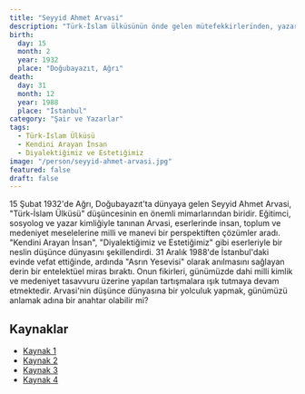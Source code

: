 ```yaml
---
title: "Seyyid Ahmet Arvasi"
description: "Türk-İslam ülküsünün önde gelen mütefekkirlerinden, yazar, eğitimci ve sosyolog."
birth:
  day: 15
  month: 2
  year: 1932
  place: "Doğubayazıt, Ağrı"
death:
  day: 31
  month: 12
  year: 1988
  place: "İstanbul"
category: "Şair ve Yazarlar"
tags:
  - Türk-İslam Ülküsü
  - Kendini Arayan İnsan
  - Diyalektiğimiz ve Estetiğimiz
image: "/person/seyyid-ahmet-arvasi.jpg"
featured: false
draft: false
---
```


15 Şubat 1932'de Ağrı, Doğubayazıt'ta dünyaya gelen Seyyid Ahmet Arvasi, "Türk-İslam Ülküsü" düşüncesinin en önemli mimarlarından biridir. Eğitimci, sosyolog ve yazar kimliğiyle tanınan Arvasi, eserlerinde insan, toplum ve medeniyet meselelerine milli ve manevi bir perspektiften çözümler aradı. "Kendini Arayan İnsan", "Diyalektiğimiz ve Estetiğimiz" gibi eserleriyle bir neslin düşünce dünyasını şekillendirdi. 31 Aralık 1988'de İstanbul'daki evinde vefat ettiğinde, ardında "Asrın Yesevisi" olarak anılmasını sağlayan derin bir entelektüel miras bıraktı. Onun fikirleri, günümüzde dahi milli kimlik ve medeniyet tasavvuru üzerine yapılan tartışmalara ışık tutmaya devam etmektedir. Arvasi'nin düşünce dünyasına bir yolculuk yapmak, günümüzü anlamak adına bir anahtar olabilir mi?

## Kaynaklar

- [Kaynak 1](https://www.ademder.org/seyyid-ahmed-arvasi.html)
- [Kaynak 2](https://tr.vikisoz.org/wiki/Seyyid_Ahmet_Arvasi)
- [Kaynak 3](https://tr.wikipedia.org/wiki/Seyyid_Ahmet_Arv%C3%A2s%C3%AE)
- [Kaynak 4](https://www.aa.com.tr/tr/kultur-sanat/kendini-arayan-insan-seyyid-ahmet-arvasi/1351113)